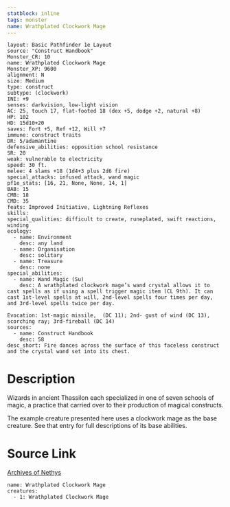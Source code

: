 ```yaml
---
statblock: inline
tags: monster
name: Wrathplated Clockwork Mage
---
```

```statblock
layout: Basic Pathfinder 1e Layout
source: "Construct Handbook"
Monster_CR: 10
name: Wrathplated Clockwork Mage
Monster_XP: 9600
alignment: N
size: Medium
type: construct
subtype: (clockwork)
INI: +9
senses: darkvision, low-light vision
AC: 25, touch 17, flat-footed 18 (dex +5, dodge +2, natural +8)
HP: 102
HD: 15d10+20
saves: Fort +5, Ref +12, Will +7
immune: construct traits
DR: 5/adamantine
defensive_abilities: opposition school resistance
SR: 20
weak: vulnerable to electricity
speed: 30 ft.
melee: 4 slams +18 (1d4+3 plus 2d6 fire)
special_attacks: infused attack, wand magic
pf1e_stats: [16, 21, None, None, 14, 1]
BAB: 15
CMB: 18
CMD: 35
feats: Improved Initiative, Lightning Reflexes
skills: 
special_qualities: difficult to create, runeplated, swift reactions, winding
ecology:
  - name: Environment
    desc: any land
  - name: Organisation
    desc: solitary
  - name: Treasure
    desc: none
special_abilities:
  - name: Wand Magic (Su)
    desc: A wrathplated clockwork mage’s wand crystal allows it to cast spells as if using a spell trigger magic item (CL 9th). It can cast 1st-level spells at will, 2nd-level spells four times per day, and 3rd-level spells twice per day.

Evocation: 1st-magic missile,  (DC 11); 2nd- gust of wind (DC 13), scorching ray; 3rd-fireball (DC 14)
sources:
  - name: Construct Handbook
    desc: 58
desc_short: Fire dances across the surface of this faceless construct and the crystal wand set into its chest.
```
# Description
Wizards in ancient Thassilon each specialized in one of seven schools of magic, a practice that carried over to their production of magical constructs.

 The example creature presented here uses a clockwork mage as the base creature. See that entry for full descriptions of its base abilities.
# Source Link
[Archives of Nethys](https://aonprd.com/MonsterDisplay.aspx?ItemName=Wrathplated%20Clockwork%20Mage)
```encounter-table
name: Wrathplated Clockwork Mage
creatures:
  - 1: Wrathplated Clockwork Mage
```
